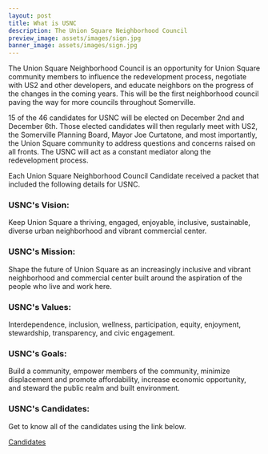 ```yaml
---
layout: post
title: What is USNC
description: The Union Square Neighborhood Council
preview_image: assets/images/sign.jpg
banner_image: assets/images/sign.jpg
---
```


The Union Square Neighborhood Council is an opportunity for Union Square community members to influence the redevelopment process, negotiate with US2 and other developers, and educate neighbors on the progress of the changes in the coming years. This will be the first neighborhood council paving the way for more councils throughout Somerville. 

15 of the 46 candidates for USNC will be elected on December 2nd and December 6th. Those elected candidates will then regularly meet with US2, the Somerville Planning Board, Mayor Joe Curtatone, and most importantly, the Union Square community to address questions and concerns raised on all fronts. The USNC will act as a constant mediator along the redevelopment process. 

Each Union Square Neighborhood Council Candidate received a packet that included the following details for USNC. 

### USNC's Vision:

Keep Union Square a thriving, engaged, enjoyable, inclusive, sustainable, diverse urban neighborhood and vibrant commercial center.

### USNC's Mission:

Shape the future of Union Square as an increasingly inclusive and vibrant neighborhood and commercial center built around the aspiration of the people who live and work here.

### USNC's Values:

Interdependence, inclusion, wellness, participation, equity, enjoyment, stewardship, transparency, and civic engagement.

### USNC's Goals:

Build a community, empower members of the community, minimize displacement and promote affordability, increase economic opportunity, and steward the public realm and built environment.

### USNC's Candidates:

Get to know all of the candidates using the link below.

[Candidates](http://unionsquareneighborhoodcouncil.org/candidates)
